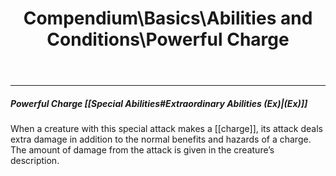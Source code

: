 ﻿---
lang: en
aliases: [Powerful Charge]
title: Compendium\Basics\Abilities and Conditions\Powerful Charge
tag: Abilities
---

---
##### Powerful Charge [[Special Abilities#Extraordinary Abilities (Ex)|(Ex)]]

When a creature with this special attack makes a [[charge]], its attack deals extra damage in addition to the normal benefits and hazards of a charge. The amount of damage from the attack is given in the creature’s description.

<br><br>
---

